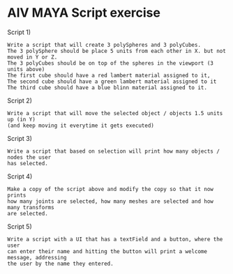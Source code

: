 # AIV MAYA Script exercise

Script 1)

	Write a script that will create 3 polySpheres and 3 polyCubes.
	The 3 polySphere should be place 5 units from each other in X. but not moved in Y or Z.
	The 3 polyCubes should be on top of the spheres in the viewport (3 units above)
	The first cube should have a red lambert material assigned to it,
	The second cube should have a green lambert material assigned to it
	The third cube should have a blue blinn material assigned to it.

Script 2) 

	Write a script that will move the selected object / objects 1.5 units up (in Y)
	(and keep moving it everytime it gets executed)
	
Script 3) 

	Write a script that based on selection will print how many objects / nodes the user
	has selected.

Script 4) 

	Make a copy of the script above and modify the copy so that it now prints
	how many joints are selected, how many meshes are selected and how many transforms
	are selected.

Script 5) 

	Write a script with a UI that has a textField and a button, where the user
	can enter their name and hitting the button will print a welcome message, addressing
	the user by the name they entered.